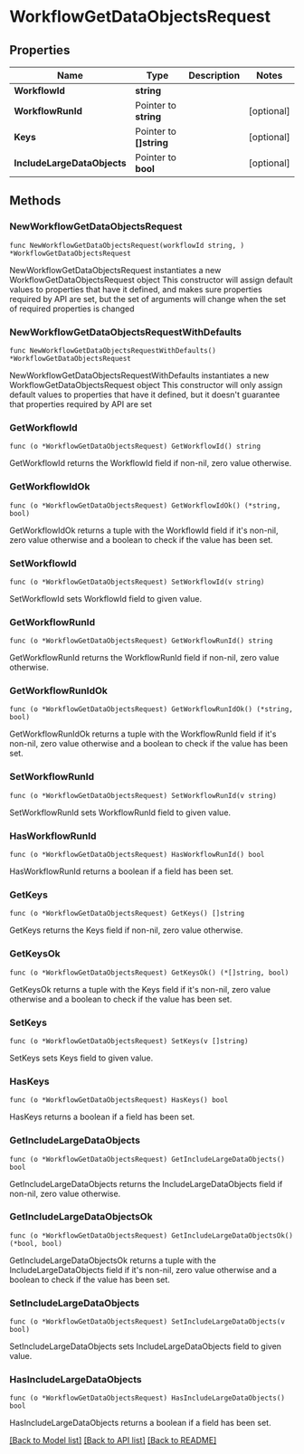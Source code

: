# WorkflowGetDataObjectsRequest

## Properties

Name | Type | Description | Notes
------------ | ------------- | ------------- | -------------
**WorkflowId** | **string** |  | 
**WorkflowRunId** | Pointer to **string** |  | [optional] 
**Keys** | Pointer to **[]string** |  | [optional] 
**IncludeLargeDataObjects** | Pointer to **bool** |  | [optional] 

## Methods

### NewWorkflowGetDataObjectsRequest

`func NewWorkflowGetDataObjectsRequest(workflowId string, ) *WorkflowGetDataObjectsRequest`

NewWorkflowGetDataObjectsRequest instantiates a new WorkflowGetDataObjectsRequest object
This constructor will assign default values to properties that have it defined,
and makes sure properties required by API are set, but the set of arguments
will change when the set of required properties is changed

### NewWorkflowGetDataObjectsRequestWithDefaults

`func NewWorkflowGetDataObjectsRequestWithDefaults() *WorkflowGetDataObjectsRequest`

NewWorkflowGetDataObjectsRequestWithDefaults instantiates a new WorkflowGetDataObjectsRequest object
This constructor will only assign default values to properties that have it defined,
but it doesn't guarantee that properties required by API are set

### GetWorkflowId

`func (o *WorkflowGetDataObjectsRequest) GetWorkflowId() string`

GetWorkflowId returns the WorkflowId field if non-nil, zero value otherwise.

### GetWorkflowIdOk

`func (o *WorkflowGetDataObjectsRequest) GetWorkflowIdOk() (*string, bool)`

GetWorkflowIdOk returns a tuple with the WorkflowId field if it's non-nil, zero value otherwise
and a boolean to check if the value has been set.

### SetWorkflowId

`func (o *WorkflowGetDataObjectsRequest) SetWorkflowId(v string)`

SetWorkflowId sets WorkflowId field to given value.


### GetWorkflowRunId

`func (o *WorkflowGetDataObjectsRequest) GetWorkflowRunId() string`

GetWorkflowRunId returns the WorkflowRunId field if non-nil, zero value otherwise.

### GetWorkflowRunIdOk

`func (o *WorkflowGetDataObjectsRequest) GetWorkflowRunIdOk() (*string, bool)`

GetWorkflowRunIdOk returns a tuple with the WorkflowRunId field if it's non-nil, zero value otherwise
and a boolean to check if the value has been set.

### SetWorkflowRunId

`func (o *WorkflowGetDataObjectsRequest) SetWorkflowRunId(v string)`

SetWorkflowRunId sets WorkflowRunId field to given value.

### HasWorkflowRunId

`func (o *WorkflowGetDataObjectsRequest) HasWorkflowRunId() bool`

HasWorkflowRunId returns a boolean if a field has been set.

### GetKeys

`func (o *WorkflowGetDataObjectsRequest) GetKeys() []string`

GetKeys returns the Keys field if non-nil, zero value otherwise.

### GetKeysOk

`func (o *WorkflowGetDataObjectsRequest) GetKeysOk() (*[]string, bool)`

GetKeysOk returns a tuple with the Keys field if it's non-nil, zero value otherwise
and a boolean to check if the value has been set.

### SetKeys

`func (o *WorkflowGetDataObjectsRequest) SetKeys(v []string)`

SetKeys sets Keys field to given value.

### HasKeys

`func (o *WorkflowGetDataObjectsRequest) HasKeys() bool`

HasKeys returns a boolean if a field has been set.

### GetIncludeLargeDataObjects

`func (o *WorkflowGetDataObjectsRequest) GetIncludeLargeDataObjects() bool`

GetIncludeLargeDataObjects returns the IncludeLargeDataObjects field if non-nil, zero value otherwise.

### GetIncludeLargeDataObjectsOk

`func (o *WorkflowGetDataObjectsRequest) GetIncludeLargeDataObjectsOk() (*bool, bool)`

GetIncludeLargeDataObjectsOk returns a tuple with the IncludeLargeDataObjects field if it's non-nil, zero value otherwise
and a boolean to check if the value has been set.

### SetIncludeLargeDataObjects

`func (o *WorkflowGetDataObjectsRequest) SetIncludeLargeDataObjects(v bool)`

SetIncludeLargeDataObjects sets IncludeLargeDataObjects field to given value.

### HasIncludeLargeDataObjects

`func (o *WorkflowGetDataObjectsRequest) HasIncludeLargeDataObjects() bool`

HasIncludeLargeDataObjects returns a boolean if a field has been set.


[[Back to Model list]](../README.md#documentation-for-models) [[Back to API list]](../README.md#documentation-for-api-endpoints) [[Back to README]](../README.md)


